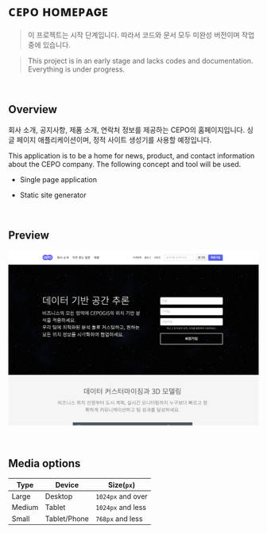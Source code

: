 # ᴄᴇᴘᴏ ʜᴏᴍᴇᴘᴀɢᴇ

> 이 프로젝트는 시작 단계입니다. 따라서 코드와 문서 모두 미완성 버전이며 작업중에 있습니다.

> This project is in an early stage and lacks codes and documentation. Everything is under progress.

<br>

## Overview

회사 소개, 공지사항, 제품 소개, 연락처 정보를 제공하는 CEPO의 홈페이지입니다. 싱글 페이지 애플리케이션이며, 정적 사이트 생성기를 사용할 예정입니다.

This application is to be a home for news, product, and contact information about the CEPO company. The following concept and tool will be used.

- Single page application

- Static site generator

<br>

## Preview

![cepo homepage screenshot](etc/cepo-screenshot.png)

<br>

## Media options

| Type   | Device       | Size(`px`)        |
| ------ | ------------ | ----------------- |
| Large  | Desktop      | `1024px` and over |
| Medium | Tablet       | `1024px` and less |
| Small  | Tablet/Phone | `768px` and less  |

<br>
